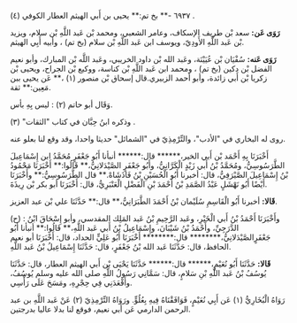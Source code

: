 ٦٩٣٧ -** بخ تم:** يحيى بن أَبي الهيثم العطار الكوفي (٤) .

**رَوَى عَن:** سعد بْن طريف الإسكاف، وعامر الشعبي، ومحمد بْن عَبد اللَّهِ بْن سلام، ويزيد بْن عَبد اللَّهِ الأَودِيّ، ويوسف ابن عَبد اللَّهِ بْن سلام (بخ تم) ، وأبيه أَبِي الهيثم.

**رَوَى عَنه:** سُفْيَان بْن عُيَيْنَة، وعَبد الله بْن داود الخريبي، وعَبد اللَّه بْن المبارك، وأبو نعيم الفضل بْن دكين (بخ تم) ، ومحمد ابن عَبد اللَّهِ بْن كناسة، ووكيع بْن الجراح، ويحيى بْن زكريا بْن أَبي زائدة، وأبو أحمد الزبيري.قال إسحاق بْن منصور (١) ،** عَن يحيى ببن مَعِين:** ثقة.

وَقَال أبو حاتم (٢) : ليس بِهِ بأس.

وذكره ابنُ حِبَّان في كتاب "الثقات" (٣) .

روى له البخاري في "الأدب"، والتِّرْمِذِيّ في "الشمائل" حديثا واحدا، وقد وقع لنا بعلو عنه.

أَخْبَرَنَا بِهِ أَحْمَد بْن أَبي الخير،****** قال:****** أنبأنا أَبُو جَعْفَرٍ مُحَمَّدُ ابن إِسْمَاعِيلَ الطَّرَسُوسِيُّ، ومُحَمَّدُ بْنُ أَبي زَيْدٍ الْكَرَّانِيُّ، وأَبُو جَعْفَرٍ الصَّيْدَلانِيُّ،** قَالُوا:** أَخْبَرَنَا مَحْمُودُ بْنُ إِسْمَاعِيلَ الصَّيْرَفِيُّ، قال: أخبرنا أَبُو الْحُسَيْنِ بْنُ فَاذَشَاهْ.** قال الطَّرَسُوسِيُّ:** وأَخْبَرَنَا أَيْضًا أَبُو نَهْشَلٍ عَبْدُ الصَّمَدِ بْنُ أَحْمَدَ بْنِ الْفَضْلِ الْعَنْبَرِيُّ، قال: أَخْبَرَنَا أبو بكر بْن رِيذَةَ.

**قَالا:** أخبرنا أَبُو الْقَاسِمِ سُلَيْمان بْنُ أَحْمَدَ الطَّبَرَانِيُّ،** قال:** حَدَّثَنَا علي بْن عبد العزيز.

(ح) : وأَخْبَرَنَا أَحْمَدُ بْنُ أَبي الْخَيْرِ، وعَبد الرَّحِيمِ بْنُ عَبد المَلِك المقدسي، وأبو إِسْحَاقَ ابْنُ الدَّرَجِيِّ، وأَحْمَدُ بْنُ شَيْبَانَ، وإِسْمَاعِيلُ بْنُ أَبي عَبد اللَّهِ،** قَالُوا:** أنبأنا أَبُو جَعْفَرٍالصَّيْدَلانِيُّ،******** قال:******** أَخْبَرَنَا أَبُو عَلِيٍّ الحداد، قال: أَخْبَرَنَا أبو نعيم الحافظ، قال: حَدَّثَنَا عَبد الله بْنُ جَعْفَرٍ، قال: حَدَّثَنَا إِسْمَاعِيلُ بْنُ عَبد اللَّهِ.

**قَالا:** حَدَّثَنَا أَبُو نُعَيْمٍ،****** قال:****** حَدَّثَنَا يَحْيَى بْن أَبي الهيثم العطار، قال: حَدَّثَنَا يُوسُفُ بْنُ عَبد اللَّهِ بْنِ سَلامٍ، قال: سَمَّانِي رَسُولُ اللَّهِ صلى الله عليه وسلم يُوسُفُ، وأَقْعَدَنِي فِي حِجْرِهِ، ومَسَحَ عَلَى رَأْسِي.

رَوَاهُ الْبُخَارِيُّ (١) عَن أَبِي نُعَيْمٍ، فَوَافَقْنَاهُ فِيهِ بِعُلُوٍّ. ورَوَاهُ التِّرْمِذِيّ (٢) عَنْ عَبد اللَّهِ بن عبد الرحمن الدارمي عَن أبي نعيم، فوقع لنا بدلا عاليا بدرجتين.
